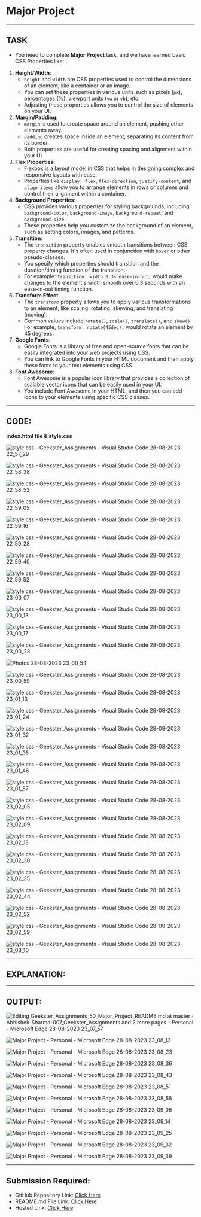 # Major Project
---
## TASK 
- You need to complete **Major Project** task, and we have learned basic CSS Properties like:
1. **Height/Width**:
   - `height` and `width` are CSS properties used to control the dimensions of an element, like a container or an image.
   - You can set these properties in various units such as pixels (`px`), percentages (%), viewport units (`vw` or `vh`), etc.
   - Adjusting these properties allows you to control the size of elements on your UI.
2. **Margin/Padding**:
   - `margin` is used to create space around an element, pushing other elements away.
   - `padding` creates space inside an element, separating its content from its border.
   - Both properties are useful for creating spacing and alignment within your UI.
3. **Flex Properties**:
   - Flexbox is a layout model in CSS that helps in designing complex and responsive layouts with ease.
   - Properties like `display: flex`, `flex-direction`, `justify-content`, and `align-items` allow you to arrange elements in rows or columns and control their alignment within a container.
4. **Background Properties**:
   - CSS provides various properties for styling backgrounds, including `background-color`, `background-image`, `background-repeat`, and `background-size`.
   - These properties help you customize the background of an element, such as setting colors, images, and patterns.
5. **Transition**:
   - The `transition` property enables smooth transitions between CSS property changes. It's often used in conjunction with `hover` or other pseudo-classes.
   - You specify which properties should transition and the duration/timing function of the transition.
   - For example: `transition: width 0.3s ease-in-out;` would make changes to the element's width smooth over 0.3 seconds with an ease-in-out timing function.
6. **Transform Effect**:
   - The `transform` property allows you to apply various transformations to an element, like scaling, rotating, skewing, and translating (moving).
   - Common values include `rotate()`, `scale()`, `translate()`, and `skew()`. For example, `transform: rotate(45deg);` would rotate an element by 45 degrees.
7. **Google Fonts**:
   - Google Fonts is a library of free and open-source fonts that can be easily integrated into your web projects using CSS.
   - You can link to Google Fonts in your HTML document and then apply these fonts to your text elements using CSS.
8. **Font Awesome**:
   - Font Awesome is a popular icon library that provides a collection of scalable vector icons that can be easily used in your UI.
   - You include Font Awesome in your HTML, and then you can add icons to your elements using specific CSS classes.
---
## CODE:

**index.html file & style.css**

![style css - Geekster_Assignments - Visual Studio Code 28-08-2023 22_57_29](https://github.com/Abhishek-Sharma-007/Geekster_Assignments/assets/84591804/c8b4380f-870d-4a42-89f6-101404db67f5)

![style css - Geekster_Assignments - Visual Studio Code 28-08-2023 22_58_38](https://github.com/Abhishek-Sharma-007/Geekster_Assignments/assets/84591804/423b560c-5e04-449f-96a5-f30a2d8b72a8)

![style css - Geekster_Assignments - Visual Studio Code 28-08-2023 22_58_53](https://github.com/Abhishek-Sharma-007/Geekster_Assignments/assets/84591804/8fe14611-a503-47c7-b21f-6d78966d0b17)

![style css - Geekster_Assignments - Visual Studio Code 28-08-2023 22_59_05](https://github.com/Abhishek-Sharma-007/Geekster_Assignments/assets/84591804/2a8bd42a-c981-4c77-af82-26932b0ec831)

![style css - Geekster_Assignments - Visual Studio Code 28-08-2023 22_59_16](https://github.com/Abhishek-Sharma-007/Geekster_Assignments/assets/84591804/65a877cd-454b-4084-8717-b8e5a6c74895)

![style css - Geekster_Assignments - Visual Studio Code 28-08-2023 22_59_28](https://github.com/Abhishek-Sharma-007/Geekster_Assignments/assets/84591804/9553c7a0-114c-42c2-83f2-4e19777f7eb2)

![style css - Geekster_Assignments - Visual Studio Code 28-08-2023 22_59_40](https://github.com/Abhishek-Sharma-007/Geekster_Assignments/assets/84591804/0964719d-6133-4d3c-bbf0-363a9b387dee)

![style css - Geekster_Assignments - Visual Studio Code 28-08-2023 22_59_52](https://github.com/Abhishek-Sharma-007/Geekster_Assignments/assets/84591804/97f94af2-51cf-4f0d-bf00-63af128ebae7)

![style css - Geekster_Assignments - Visual Studio Code 28-08-2023 23_00_07](https://github.com/Abhishek-Sharma-007/Geekster_Assignments/assets/84591804/7498cb79-3d3c-4400-9650-0e21b2d921af)

![style css - Geekster_Assignments - Visual Studio Code 28-08-2023 23_00_13](https://github.com/Abhishek-Sharma-007/Geekster_Assignments/assets/84591804/cb1fe749-9ae3-409a-91d8-c24c8ef4254c)

![style css - Geekster_Assignments - Visual Studio Code 28-08-2023 23_00_17](https://github.com/Abhishek-Sharma-007/Geekster_Assignments/assets/84591804/fb769783-2833-4568-b1d0-c7cedfce0064)

![style css - Geekster_Assignments - Visual Studio Code 28-08-2023 23_00_23](https://github.com/Abhishek-Sharma-007/Geekster_Assignments/assets/84591804/3a8aeea0-caec-40d7-81e4-7a59106e8eb6)

![Photos 28-08-2023 23_00_54](https://github.com/Abhishek-Sharma-007/Geekster_Assignments/assets/84591804/18b9fade-4dd0-4eea-89a4-7ed778859fe8)

![style css - Geekster_Assignments - Visual Studio Code 28-08-2023 23_00_59](https://github.com/Abhishek-Sharma-007/Geekster_Assignments/assets/84591804/ff31428a-b17d-4ffb-822b-cd81732d73f5)

![style css - Geekster_Assignments - Visual Studio Code 28-08-2023 23_01_13](https://github.com/Abhishek-Sharma-007/Geekster_Assignments/assets/84591804/3586a030-f2ad-435c-bf94-8bc6d1b588ac)

![style css - Geekster_Assignments - Visual Studio Code 28-08-2023 23_01_24](https://github.com/Abhishek-Sharma-007/Geekster_Assignments/assets/84591804/200708a2-335f-4466-9aa6-794cc2fbbed0)

![style css - Geekster_Assignments - Visual Studio Code 28-08-2023 23_01_32](https://github.com/Abhishek-Sharma-007/Geekster_Assignments/assets/84591804/c3cc6883-a1f7-4dcb-aa12-ff1464837466)

![style css - Geekster_Assignments - Visual Studio Code 28-08-2023 23_01_35](https://github.com/Abhishek-Sharma-007/Geekster_Assignments/assets/84591804/d983d89a-2db9-437c-a324-8a76559df549)

![style css - Geekster_Assignments - Visual Studio Code 28-08-2023 23_01_46](https://github.com/Abhishek-Sharma-007/Geekster_Assignments/assets/84591804/bea7d2c5-2fd6-4bfa-9caa-879a6e7a9bfc)

![style css - Geekster_Assignments - Visual Studio Code 28-08-2023 23_01_57](https://github.com/Abhishek-Sharma-007/Geekster_Assignments/assets/84591804/495d65eb-7464-4d7d-a3f8-3ad066e6d86c)

![style css - Geekster_Assignments - Visual Studio Code 28-08-2023 23_02_05](https://github.com/Abhishek-Sharma-007/Geekster_Assignments/assets/84591804/ecbe0e1e-3b52-431c-86ea-42ffe5385391)

![style css - Geekster_Assignments - Visual Studio Code 28-08-2023 23_02_09](https://github.com/Abhishek-Sharma-007/Geekster_Assignments/assets/84591804/cffdcc45-2f98-464c-97d9-c60a2624ed6d)

![style css - Geekster_Assignments - Visual Studio Code 28-08-2023 23_02_18](https://github.com/Abhishek-Sharma-007/Geekster_Assignments/assets/84591804/bd70eadb-fa12-4e43-a625-c3cdaca112b7)

![style css - Geekster_Assignments - Visual Studio Code 28-08-2023 23_02_30](https://github.com/Abhishek-Sharma-007/Geekster_Assignments/assets/84591804/67b6cde8-a73d-455c-8338-9f9cc9db2bb6)

![style css - Geekster_Assignments - Visual Studio Code 28-08-2023 23_02_35](https://github.com/Abhishek-Sharma-007/Geekster_Assignments/assets/84591804/e443aadd-8fe0-4564-99e8-f32eb0bf8301)

![style css - Geekster_Assignments - Visual Studio Code 28-08-2023 23_02_44](https://github.com/Abhishek-Sharma-007/Geekster_Assignments/assets/84591804/c1793079-1889-4689-997e-29ff0c3b1ef9)

![style css - Geekster_Assignments - Visual Studio Code 28-08-2023 23_02_52](https://github.com/Abhishek-Sharma-007/Geekster_Assignments/assets/84591804/7dcb5fa9-7984-4b3c-99ea-102b514e9d84)

![style css - Geekster_Assignments - Visual Studio Code 28-08-2023 23_02_59](https://github.com/Abhishek-Sharma-007/Geekster_Assignments/assets/84591804/88295d88-a4a0-43cc-bee2-915530ff9bb0)

![style css - Geekster_Assignments - Visual Studio Code 28-08-2023 23_03_10](https://github.com/Abhishek-Sharma-007/Geekster_Assignments/assets/84591804/16c78b7b-9307-46f4-97bf-ef61477e68bb)

---
## EXPLANATION:

---     
## OUTPUT:

![Editing Geekster_Assignments_50_Major_Project_README md at master · Abhishek-Sharma-007_Geekster_Assignments and 2 more pages - Personal - Microsoft​ Edge 28-08-2023 23_07_57](https://github.com/Abhishek-Sharma-007/Geekster_Assignments/assets/84591804/b9526265-8b16-422a-bddd-adc6cb13d354)

![Major Project - Personal - Microsoft​ Edge 28-08-2023 23_08_13](https://github.com/Abhishek-Sharma-007/Geekster_Assignments/assets/84591804/c4033fea-44ad-4ffc-91c3-a3771c5e12ed)

![Major Project - Personal - Microsoft​ Edge 28-08-2023 23_08_23](https://github.com/Abhishek-Sharma-007/Geekster_Assignments/assets/84591804/89e5842e-b24f-4867-adec-8a5210f49f5b)

![Major Project - Personal - Microsoft​ Edge 28-08-2023 23_08_36](https://github.com/Abhishek-Sharma-007/Geekster_Assignments/assets/84591804/ce12a45e-bd8f-4a26-9150-95a499e1e476)

![Major Project - Personal - Microsoft​ Edge 28-08-2023 23_08_43](https://github.com/Abhishek-Sharma-007/Geekster_Assignments/assets/84591804/47a0f37e-18d4-4364-bcc9-70fb565f8d63)

![Major Project - Personal - Microsoft​ Edge 28-08-2023 23_08_51](https://github.com/Abhishek-Sharma-007/Geekster_Assignments/assets/84591804/ed9e6a8c-011f-4461-a6ec-44adc65c88e4)

![Major Project - Personal - Microsoft​ Edge 28-08-2023 23_08_58](https://github.com/Abhishek-Sharma-007/Geekster_Assignments/assets/84591804/c3e3a103-8891-449c-9e02-f6988a90e812)

![Major Project - Personal - Microsoft​ Edge 28-08-2023 23_09_06](https://github.com/Abhishek-Sharma-007/Geekster_Assignments/assets/84591804/80a0f35d-6081-42c7-b1f5-7ba010d4d04b)

![Major Project - Personal - Microsoft​ Edge 28-08-2023 23_09_14](https://github.com/Abhishek-Sharma-007/Geekster_Assignments/assets/84591804/feac1e7f-3328-4366-b13d-bd701349d472)

![Major Project - Personal - Microsoft​ Edge 28-08-2023 23_09_25](https://github.com/Abhishek-Sharma-007/Geekster_Assignments/assets/84591804/aaa66185-3583-4b88-80c2-7e12af25861f)

![Major Project - Personal - Microsoft​ Edge 28-08-2023 23_09_32](https://github.com/Abhishek-Sharma-007/Geekster_Assignments/assets/84591804/04b16cd4-815f-44de-b518-c21f5154b516)

![Major Project - Personal - Microsoft​ Edge 28-08-2023 23_09_39](https://github.com/Abhishek-Sharma-007/Geekster_Assignments/assets/84591804/e5ecd99d-00a0-469a-b637-7bac334c5a17)

---
## Submission Required:
- GitHub Repository Link: [Click Here](https://github.com/Abhishek-Sharma-007/Geekster_Assignments/tree/master/50_Major_Project)
- README.md File Link: [Click Here](https://github.com/Abhishek-Sharma-007/Geekster_Assignments/blob/master/50_Major_Project/README.md)
- Hosted Link: [Click Here](https://abhishek-sharma-007.github.io/Geekster_Assignments/50_Major_Project/index.html)
